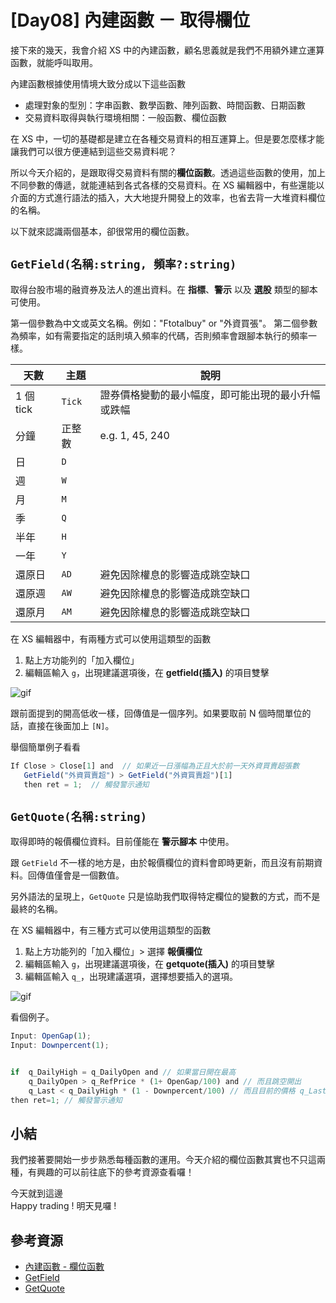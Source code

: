 # [Day08] 內建函數 － 取得欄位

接下來的幾天，我會介紹 XS 中的內建函數，顧名思義就是我們不用額外建立運算函數，就能呼叫取用。

內建函數根據使用情境大致分成以下這些函數

- 處理對象的型別：字串函數、數學函數、陣列函數、時間函數、日期函數
- 交易資料取得與執行環境相關：一般函數、欄位函數

在 XS 中，一切的基礎都是建立在各種交易資料的相互運算上。但是要怎麼樣才能讓我們可以很方便連結到這些交易資料呢？

所以今天介紹的，是跟取得交易資料有關的**欄位函數**。透過這些函數的使用，加上不同參數的傳遞，就能連結到各式各樣的交易資料。在 XS 編輯器中，有些還能以介面的方式進行語法的插入，大大地提升開發上的效率，也省去背一大堆資料欄位的名稱。

以下就來認識兩個基本，卻很常用的欄位函數。

## `GetField(名稱:string, 頻率?:string)`

取得台股市場的融資券及法人的進出資料。在 **指標**、**警示** 以及 **選股** 類型的腳本可使用。

第一個參數為中文或英文名稱。例如："Ftotalbuy" or "外資買張"。
第二個參數為頻率，如有需要指定的話則填入頻率的代碼，否則頻率會跟腳本執行的頻率一樣。

| 天數      | 主題   | 說明                                               |
| --------- | ------ | -------------------------------------------------- |
| 1 個 tick | `Tick` | 證券價格變動的最小幅度，即可能出現的最小升幅或跌幅 |
| 分鐘      | 正整數 | e.g. 1, 45, 240                                    |
| 日        | `D`    |                                                    |
| 週        | `W`    |                                                    |
| 月        | `M`    |                                                    |
| 季        | `Q`    |                                                    |
| 半年      | `H`    |                                                    |
| 一年      | `Y`    |                                                    |
| 還原日    | `AD`   | 避免因除權息的影響造成跳空缺口                     |
| 還原週    | `AW`   | 避免因除權息的影響造成跳空缺口                     |
| 還原月    | `AM`   | 避免因除權息的影響造成跳空缺口                     |

在 XS 編輯器中，有兩種方式可以使用這類型的函數

1. 點上方功能列的「加入欄位」
2. 編輯區輸入 `g`，出現建議選項後，在 **getfield(插入)** 的項目雙擊

![gif](https://i.imgur.com/974wuSC.gif)

跟前面提到的開高低收一樣，回傳值是一個序列。如果要取前 N 個時間單位的話，直接在後面加上 `[N]`。

舉個簡單例子看看

```javascript
If Close > Close[1] and  // 如果近一日漲幅為正且大於前一天外資買賣超張數
   GetField("外資買賣超") > GetField("外資買賣超")[1]
   then ret = 1;  // 觸發警示通知
```

## `GetQuote(名稱:string)`

取得即時的報價欄位資料。目前僅能在 **警示腳本** 中使用。

跟 `GetField` 不一樣的地方是，由於報價欄位的資料會即時更新，而且沒有前期資料。回傳值僅會是一個數值。

另外語法的呈現上，`GetQuote` 只是協助我們取得特定欄位的變數的方式，而不是最終的名稱。

在 XS 編輯器中，有三種方式可以使用這類型的函數

1. 點上方功能列的「加入欄位」> 選擇 **報價欄位**
2. 編輯區輸入 `g`，出現建議選項後，在 **getquote(插入)** 的項目雙擊
3. 編輯區輸入 `q_`，出現建議選項，選擇想要插入的選項。

![gif](https://i.imgur.com/iCLrLj4.gif)

看個例子。

```javascript
Input: OpenGap(1);
Input: Downpercent(1);


if  q_DailyHigh = q_DailyOpen and // 如果當日開在最高
    q_DailyOpen > q_RefPrice * (1+ OpenGap/100) and // 而且跳空開出
    q_Last < q_DailyHigh * (1 - Downpercent/100) // 而且目前的價格 q_Last已經回落一定範圍
then ret=1; // 觸發警示通知
```

## 小結

我們接著要開始一步步熟悉每種函數的運用。今天介紹的欄位函數其實也不只這兩種，有興趣的可以前往底下的參考資源查看囉！

今天就到這邊  
Happy trading ! 明天見囉 !

## 參考資源

- [內建函數 - 欄位函數](https://xshelp.xq.com.tw/XSHelp/lists?a=FIELDFUNC)
- [GetField](http://xstrader.net/getfield/)
- [GetQuote](http://xstrader.net/getquote/)
